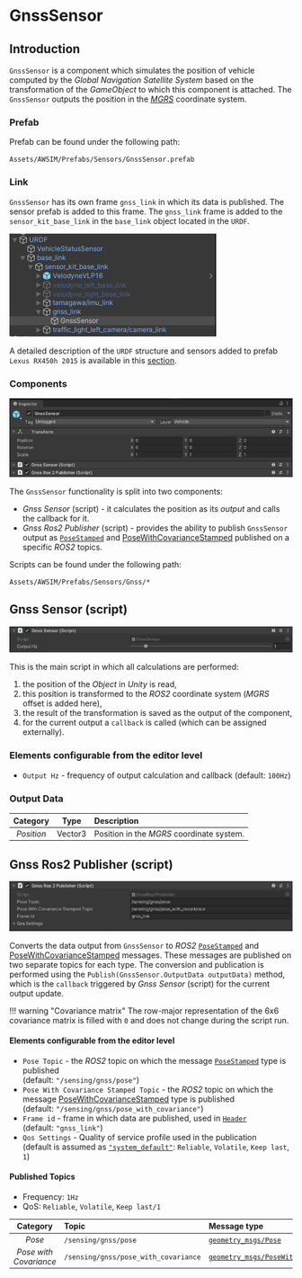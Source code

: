 # GnssSensor

## Introduction
`GnssSensor` is a component which simulates the position of vehicle computed by the *Global Navigation Satellite System* based on the transformation of the *GameObject* to which this component is attached.
The `GnssSensor` outputs the position in the [*MGRS*](https://www.maptools.com/tutorials/mgrs/quick_guide) coordinate system.

### Prefab
Prefab can be found under the following path:

```
Assets/AWSIM/Prefabs/Sensors/GnssSensor.prefab
```


### Link
`GnssSensor` has its own frame `gnss_link` in which its data is published.
The sensor prefab is added to this frame.
The `gnss_link` frame is added to the `sensor_kit_base_link` in the `base_link` object located in the `URDF`.

![link](link.png)

A detailed description of the `URDF` structure and sensors added to prefab `Lexus RX450h 2015` is available in this [section](../../EgoVehicle/URDF/).

### Components
![components](components.png)

The `GnssSensor` functionality is split into two components:

- *Gnss Sensor* (script) - it calculates the position as its *output* and calls the callback for it.
- *Gnss Ros2 Publisher* (script) - provides the ability to publish `GnssSensor` output as [`PoseStamped`](https://docs.ros2.org/latest/api/geometry_msgs/msg/PoseStamped.html) and [PoseWithCovarianceStamped](https://docs.ros2.org/latest/api/geometry_msgs/msg/PoseWithCovarianceStamped.html) published on a specific *ROS2* topics.

Scripts can be found under the following path:

```
Assets/AWSIM/Prefabs/Sensors/Gnss/*
```

## Gnss Sensor (script)
![script](script.png)

This is the main script in which all calculations are performed:

1. the position of the *Object* in *Unity* is read,
2. this position is transformed to the *ROS2* coordinate system (*MGRS* offset is added here),
3. the result of the transformation is saved as the output of the component,
4. for the current output a `callback` is called (which can be assigned externally).


### Elements configurable from the editor level
- `Output Hz` - frequency of output calculation and callback (default: `100Hz`)
                                                                       
### Output Data

|  Category  |  Type   | Description                               |
| :--------: | :-----: | :---------------------------------------- |
| *Position* | Vector3 | Position in the *MGRS* coordinate system. |


## Gnss Ros2 Publisher (script)
![script_ros2](script_ros2.png)

Converts the data output from `GnssSensor` to *ROS2* [`PoseStamped`](https://docs.ros2.org/latest/api/geometry_msgs/msg/PoseStamped.html) and [PoseWithCovarianceStamped](https://docs.ros2.org/latest/api/geometry_msgs/msg/PoseWithCovarianceStamped.html) messages.
These messages are published on two separate topics for each type.
The conversion and publication is performed using the `Publish(GnssSensor.OutputData outputData)` method, which is the `callback` triggered by *Gnss Sensor* (script) for the current output update.

!!! warning "Covariance matrix"
    The row-major representation of the 6x6 covariance matrix is filled with `0` and does not change during the script run.

#### Elements configurable from the editor level
- `Pose Topic` - the *ROS2* topic on which the message [`PoseStamped`](https://docs.ros2.org/latest/api/geometry_msgs/msg/PoseStamped.html) type is published<br>(default: `"/sensing/gnss/pose"`)
- `Pose With Covariance Stamped Topic` - the *ROS2* topic on which the message [PoseWithCovarianceStamped](https://docs.ros2.org/latest/api/geometry_msgs/msg/PoseWithCovarianceStamped.html) type is published<br>(default: `"/sensing/gnss/pose_with_covariance"`)
- `Frame id` - frame in which data are published, used in [`Header`](https://docs.ros2.org/latest/api/std_msgs/msg/Header.html)<br>(default: `"gnss_link"`)
- `Qos Settings` - Quality of service profile used in the publication<br>(default is assumed as [`"system_default"`](https://docs.ros.org/en/humble/Concepts/About-Quality-of-Service-Settings.html): `Reliable`, `Volatile`, `Keep last`, `1`)


#### Published Topics
- Frequency: `1Hz`
- QoS: `Reliable`, `Volatile`, `Keep last/1`

|        Category        | Topic                                | Message type                                                                                                            | `frame_id`  |
| :--------------------: | :----------------------------------- | :---------------------------------------------------------------------------------------------------------------------- | :---------: |
|         *Pose*         | `/sensing/gnss/pose`                 | [`geometry_msgs/Pose`](https://docs.ros2.org/latest/api/geometry_msgs/msg/Pose.html)                                    | `gnss_link` |
| *Pose with Covariance* | `/sensing/gnss/pose_with_covariance` | [`geometry_msgs/PoseWithCovarianceStamped`](https://docs.ros2.org/latest/api/geometry_msgs/msg/PoseWithCovariance.html) | `gnss_link` |


